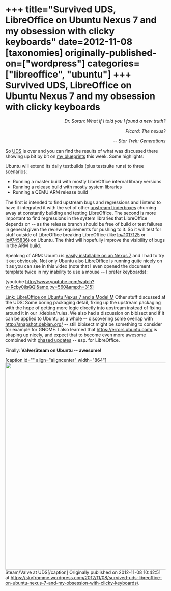 +++
title="Survived UDS, LibreOffice on Ubuntu Nexus 7 and my obsession with clicky keyboards"
date=2012-11-08
[taxonomies]
originally-published-on=["wordpress"]
categories=["libreoffice", "ubuntu"]
+++
Survived UDS, LibreOffice on Ubuntu Nexus 7 and my obsession with clicky keyboards
==================================================================================

<p style="text-align:right;"><em><em>Dr. Soran: What if I told you I found a new truth?</em></em></p>
<p style="text-align:right;"><em>Picard: The nexus?</em></p>
<p style="text-align:right;"><em>-- Star Trek: Generations</em></p>
<p style="text-align:left;">So <a href="http://uds.ubuntu.com/">UDS</a> is over and you can find the results of what was discussed there showing up bit by bit on <a href="https://blueprints.launchpad.net/~bjoern-michaelsen">my blueprints</a> this week. Some highlights:</p>
<p style="text-align:left;">Ubuntu will extend its daily testbuilds (plus testsuite runs) to three scenarios:</p>

<ul>
	<li>Running a master build with mostly LibreOffice internal library versions</li>
	<li>Running a release build with mostly system libraries</li>
	<li>Running a QEMU ARM release build</li>
</ul>
The first is intended to find upstream bugs and regressions and I intend to have it integrated it with the set of other <a href="http://tinderbox.libreoffice.org/MASTER/status.html">upstream tinderboxes</a> churning away at constantly building and testing LibreOffice. The second is more important to find regressions in the system libraries that LibreOffice depends on -- as the release branch should be free of build or test failures in general given the review requirements for pushing to it. So it will test for stuff outside of LibreOffice breaking LibreOffice (like <a href="https://bugs.launchpad.net/ubuntu/+bug/1017125">lp#1017125</a> or <a href="https://bugs.launchpad.net/ubuntu/+bug/745836">lp#745836</a>) on Ubuntu. The third will hopefully improve the visibility of bugs in the ARM build.

Speaking of ARM: Ubuntu is <a href="https://wiki.ubuntu.com/Nexus7/Installation">easily installable on an Nexus 7</a> and I had to try it out obviously. Not only Ubuntu also <a href="https://www.libreoffice.org/">LibreOffice</a> is running quite nicely on it as you can see in this video (note that I even opened the document template twice in my inability to use a mouse -- I prefer keyboards):

[youtube http://www.youtube.com/watch?v=Rcby0jlsQQI&amp;;w=560&amp;h=315]

<a title="Link: LibreOffice on Ubuntu Nexus 7 and a Model M" href="http://www.youtube.com/watch?feature=player_embedded&amp;v=Rcby0jlsQQI">Link: LibreOffice on Ubuntu Nexus 7 and a Model M</a>
Other stuff discussed at the UDS: Some boring packaging detail, fixing up the upstream packaging with the hope of getting more logic directly into upstream instead of fixing around it in our ./debian/rules. We also had a discussion on bibisect and if it can be applied to Ubuntu as a whole -- discovering some overlap with <a href="http://snapshot.debian.org/">http://snapshot.debian.org/</a> -- still bibisect might be something to consider for example for GNOME.
I also learned that <a href="https://errors.ubuntu.com/">https://errors.ubuntu.com/</a> is shaping up nicely, and expect that to become even more awesome combined with <a href="https://wiki.ubuntu.com/PhasedUpdates">phased updates</a> -- esp. for LibreOffice.

Finally: <strong>Valve/Steam on Ubuntu -- awesome!</strong>

[caption id="" align="aligncenter" width="864"]<img title="Steam/Valve on Ubuntu" alt="" src="https://lh3.googleusercontent.com/-svMSo1fjdBY/UI6G0skuHnI/AAAAAAAAAg4/JhJE_69PqXA/s864/20121029_141544.jpg" height="648" width="864" /> Steam/Valve at UDS[/caption]
Originally published on 2012-11-08 10:42:51 at https://skyfromme.wordpress.com/2012/11/08/survived-uds-libreoffice-on-ubuntu-nexus-7-and-my-obsession-with-clicky-keyboards/.
